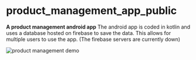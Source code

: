 # product_management_app_public
**A product management android app**
The android app is coded in kotlin and uses a database hosted on firebase to save the data.
This allows for multiple users to use the app.
(The firebase servers are currently down)

![product management demo](https://github.com/user-attachments/assets/5a5d7812-0353-4b28-ad2f-c5c4996bb2e5)
